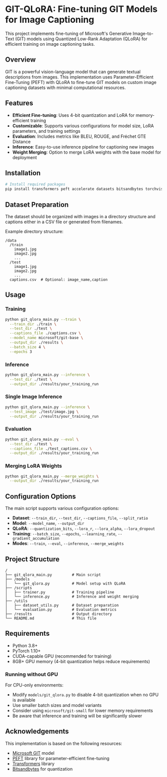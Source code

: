 # GIT-QLoRA: Fine-tuning GIT Models for Image Captioning

This project implements fine-tuning of Microsoft's Generative Image-to-Text (GIT) models using Quantized Low-Rank Adaptation (QLoRA) for efficient training on image captioning tasks.

## Overview

GIT is a powerful vision-language model that can generate textual descriptions from images. This implementation uses Parameter-Efficient Fine-Tuning (PEFT) with QLoRA to fine-tune GIT models on custom image captioning datasets with minimal computational resources.

## Features

- **Efficient Fine-tuning**: Uses 4-bit quantization and LoRA for memory-efficient training
- **Customizable**: Supports various configurations for model size, LoRA parameters, and training settings
- **Evaluation**: Includes metrics like BLEU, ROUGE, and Fréchet GTE Distance
- **Inference**: Easy-to-use inference pipeline for captioning new images
- **Weight Merging**: Option to merge LoRA weights with the base model for deployment

## Installation

```bash
# Install required packages
pip install transformers peft accelerate datasets bitsandbytes torchvision torch pillow tqdm evaluate rouge_score nltk tensorboard
```

## Dataset Preparation

The dataset should be organized with images in a directory structure and captions either in a CSV file or generated from filenames.

Example directory structure:
```
/data
  /train
    image1.jpg
    image2.jpg
    ...
  /test
    image1.jpg
    image2.jpg
    ...
  captions.csv  # Optional: image_name,caption
```

## Usage

### Training

```bash
python git_qlora_main.py --train \
  --train_dir ./train \
  --test_dir ./test \
  --captions_file ./captions.csv \
  --model_name microsoft/git-base \
  --output_dir ./results \
  --batch_size 4 \
  --epochs 3
```

### Inference

```bash
python git_qlora_main.py --inference \
  --test_dir ./test \
  --output_dir ./results/your_training_run
```

### Single Image Inference

```bash
python git_qlora_main.py --inference \
  --test_image ./test/image.jpg \
  --output_dir ./results/your_training_run
```

### Evaluation

```bash
python git_qlora_main.py --eval \
  --test_dir ./test \
  --captions_file ./test_captions.csv \
  --output_dir ./results/your_training_run
```

### Merging LoRA Weights

```bash
python git_qlora_main.py --merge_weights \
  --output_dir ./results/your_training_run
```

## Configuration Options

The main script supports various configuration options:

- **Dataset**: `--train_dir`, `--test_dir`, `--captions_file`, `--split_ratio`
- **Model**: `--model_name`, `--output_dir`
- **QLoRA**: `--quantization_bits`, `--lora_r`, `--lora_alpha`, `--lora_dropout`
- **Training**: `--batch_size`, `--epochs`, `--learning_rate`, `--gradient_accumulation`
- **Modes**: `--train`, `--eval`, `--inference`, `--merge_weights`

## Project Structure

```
/
├── git_qlora_main.py         # Main script
├── /models
│   └── git_qlora.py          # Model setup with QLoRA
├── /scripts
│   ├── trainer.py            # Training pipeline
│   └── inference.py          # Inference and weight merging
├── /utils
│   ├── dataset_utils.py      # Dataset preparation
│   └── evaluation.py         # Evaluation metrics
├── /results                  # Output directory
└── README.md                 # This file
```

## Requirements

- Python 3.8+
- PyTorch 1.10+
- CUDA-capable GPU (recommended for training)
- 8GB+ GPU memory (4-bit quantization helps reduce requirements)

### Running without GPU

For CPU-only environments:
- Modify `models/git_qlora.py` to disable 4-bit quantization when no GPU is available
- Use smaller batch sizes and model variants
- Consider using `microsoft/git-small` for lower memory requirements
- Be aware that inference and training will be significantly slower

## Acknowledgements

This implementation is based on the following resources:
- [Microsoft GIT](https://huggingface.co/microsoft/git-base) model
- [PEFT](https://github.com/huggingface/peft) library for parameter-efficient fine-tuning
- [Transformers](https://github.com/huggingface/transformers) library
- [Bitsandbytes](https://github.com/TimDettmers/bitsandbytes) for quantization
